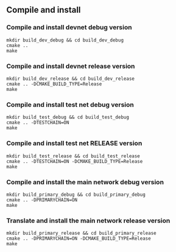## Compile and install

### Compile and install devnet debug version

```
mkdir build_dev_debug && cd build_dev_debug
cmake .. 
make
```

### Compile and install devnet release version

```
mkdir build_dev_release && cd build_dev_release
cmake .. -DCMAKE_BUILD_TYPE=Release
make
```

### Compile and install test net debug version

```
mkdir build_test_debug && cd build_test_debug
cmake .. -DTESTCHAIN=ON
make
```

### Compile and install test net RELEASE version

```
mkdir build_test_release && cd build_test_release
cmake .. -DTESTCHAIN=ON -DCMAKE_BUILD_TYPE=Release
make
```

### Compile and install the main network debug version

```
mkdir build_primary_debug && cd build_primary_debug
cmake .. -DPRIMARYCHAIN=ON 
make
```

### Translate and install the main network release version

```
mkdir build_primary_release && cd build_primary_release
cmake .. -DPRIMARYCHAIN=ON -DCMAKE_BUILD_TYPE=Release
make
```
